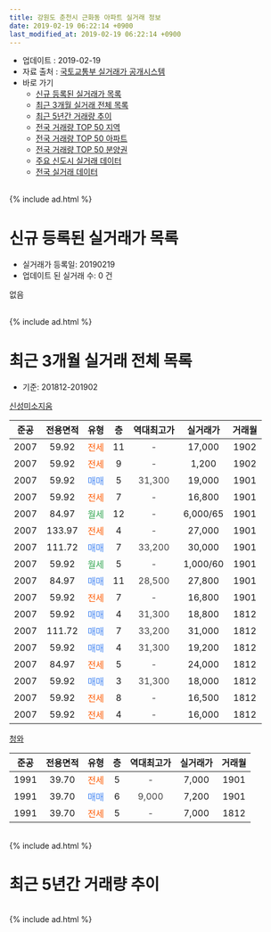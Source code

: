 ```yaml
---
title: 강원도 춘천시 근화동 아파트 실거래 정보
date: 2019-02-19 06:22:14 +0900
last_modified_at: 2019-02-19 06:22:14 +0900
---
```


* 업데이트 : 2019-02-19
* 자료 출처 : [국토교통부 실거래가 공개시스템](http://rt.molit.go.kr)
* 바로 가기
    * [신규 등록된 실거래가 목록](#신규-등록된-실거래가-목록)
    * [최근 3개월 실거래 전체 목록](#최근-3개월-실거래-전체-목록)
    * [최근 5년간 거래량 추이](#최근-5년간-거래량-추이)
    * [전국 거래량 TOP 50 지역](https://inasie.github.io/apt-trade-info/최근-3개월-전국에서-가장-거래가-많이-발생한-지역)
    * [전국 거래량 TOP 50 아파트](https://inasie.github.io/apt-trade-info/최근-3개월-전국에서-가장-거래가-많이-발생한-아파트)
    * [전국 거래량 TOP 50 분양권](https://inasie.github.io/apt-trade-info/최근-3개월-전국에서-가장-거래가-많이-발생한-분양권)
    * [주요 신도시 실거래 데이터](https://inasie.github.io/apt-trade-info/주요-신도시)
    * [전국 실거래 데이터](https://inasie.github.io/apt-trade-info/전국)
<br>
{% include ad.html %}
<br>

# 신규 등록된 실거래가 목록
* 실거래가 등록일: 20190219
* 업데이트 된 실거래 수: 0 건

없음

<br>
{% include ad.html %}
<br>

# 최근 3개월 실거래 전체 목록
* 기준: 201812-201902


[신성미소지움](https://search.naver.com/search.naver?query=%EA%B0%95%EC%9B%90%EB%8F%84+%EC%B6%98%EC%B2%9C%EC%8B%9C+%EA%B7%BC%ED%99%94%EB%8F%99+%EC%8B%A0%EC%84%B1%EB%AF%B8%EC%86%8C%EC%A7%80%EC%9B%80)

|준공|전용면적|유형|층|역대최고가|실거래가|거래월|
|:---:|:---:|:---:|:---:|:---:|:---:|:---:|
|2007|59.92|<span style="color:#ff5a00">전세</span>|11|<span style="color:#444444">-</span>|17,000|1902|
|2007|59.92|<span style="color:#ff5a00">전세</span>|9|<span style="color:#444444">-</span>|1,200|1902|
|2007|59.92|<span style="color:#4285f3">매매</span>|5|<span style="color:#444444">31,300</span>|19,000|1901|
|2007|59.92|<span style="color:#ff5a00">전세</span>|7|<span style="color:#444444">-</span>|16,800|1901|
|2007|84.97|<span style="color:#34a853">월세</span>|12|<span style="color:#444444">-</span>|6,000/65|1901|
|2007|133.97|<span style="color:#ff5a00">전세</span>|4|<span style="color:#444444">-</span>|27,000|1901|
|2007|111.72|<span style="color:#4285f3">매매</span>|7|<span style="color:#444444">33,200</span>|30,000|1901|
|2007|59.92|<span style="color:#34a853">월세</span>|5|<span style="color:#444444">-</span>|1,000/60|1901|
|2007|84.97|<span style="color:#4285f3">매매</span>|11|<span style="color:#444444">28,500</span>|27,800|1901|
|2007|59.92|<span style="color:#ff5a00">전세</span>|7|<span style="color:#444444">-</span>|16,800|1901|
|2007|59.92|<span style="color:#4285f3">매매</span>|4|<span style="color:#444444">31,300</span>|18,800|1812|
|2007|111.72|<span style="color:#4285f3">매매</span>|7|<span style="color:#444444">33,200</span>|31,000|1812|
|2007|59.92|<span style="color:#4285f3">매매</span>|4|<span style="color:#444444">31,300</span>|19,200|1812|
|2007|84.97|<span style="color:#ff5a00">전세</span>|5|<span style="color:#444444">-</span>|24,000|1812|
|2007|59.92|<span style="color:#4285f3">매매</span>|3|<span style="color:#444444">31,300</span>|18,000|1812|
|2007|59.92|<span style="color:#ff5a00">전세</span>|8|<span style="color:#444444">-</span>|16,500|1812|
|2007|59.92|<span style="color:#ff5a00">전세</span>|4|<span style="color:#444444">-</span>|16,000|1812|

[청와](https://search.naver.com/search.naver?query=%EA%B0%95%EC%9B%90%EB%8F%84+%EC%B6%98%EC%B2%9C%EC%8B%9C+%EA%B7%BC%ED%99%94%EB%8F%99+%EC%B2%AD%EC%99%80)

|준공|전용면적|유형|층|역대최고가|실거래가|거래월|
|:---:|:---:|:---:|:---:|:---:|:---:|:---:|
|1991|39.70|<span style="color:#ff5a00">전세</span>|5|<span style="color:#444444">-</span>|7,000|1901|
|1991|39.70|<span style="color:#4285f3">매매</span>|6|<span style="color:#444444">9,000</span>|7,200|1901|
|1991|39.70|<span style="color:#ff5a00">전세</span>|5|<span style="color:#444444">-</span>|7,000|1812|


<br>
{% include ad.html %}
<br>

# 최근 5년간 거래량 추이


<div style="width:100%;">
    <canvas id="deal_progress" height="200"></canvas>
</div>

<script>
new Chart(document.getElementById("deal_progress"), {
    type: 'line',
    data: {
        labels: ['201402','201403','201404','201405','201406','201407','201408','201409','201410','201411','201412','201501','201502','201503','201504','201505','201506','201507','201508','201509','201510','201511','201512','201601','201602','201603','201604','201605','201606','201607','201608','201609','201610','201611','201612','201701','201702','201703','201704','201705','201706','201707','201708','201709','201710','201711','201712','201801','201802','201803','201804','201805','201806','201807','201808','201809','201810','201811','201812','201901','201902'],
        datasets: [{
            label: '매매',
            pointRadius: 1,
            data: [8, 11, 4, 6, 7, 3, 10, 12, 14, 8, 14, 11, 10, 15, 21, 10, 13, 11, 14, 8, 12, 13, 13, 10, 7, 14, 18, 17, 19, 19, 13, 19, 13, 5, 6, 5, 10, 10, 6, 9, 12, 12, 7, 11, 6, 7, 3, 4, 10, 8, 5, 5, 7, 8, 4, 4, 8, 4, 4, 4, 0],
            borderColor: "rgba(255, 201, 14, 1)",
            backgroundColor: "rgba(255, 201, 14, 0.5)",
            fill: false,
            lineTension: 0
        },{
            label: '전월세',
            pointRadius: 1,
            data: [9, 17, 10, 10, 14, 11, 18, 5, 9, 8, 9, 15, 9, 6, 6, 3, 7, 5, 7, 7, 10, 11, 7, 7, 15, 7, 10, 5, 8, 14, 7, 3, 6, 7, 6, 9, 9, 10, 6, 7, 5, 3, 5, 6, 5, 9, 4, 8, 10, 3, 10, 6, 4, 3, 10, 3, 5, 4, 4, 6, 2],
            borderColor: "rgba(0, 141, 185, 1)",
            backgroundColor: "rgba(0, 141, 185, 0.5)",
            fill: false,
            lineTension: 0
        }
        ]
    },
    options: {
        responsive: true,
        title: {
            display: false
        },
        tooltips: {
            mode: 'index',
            intersect: false
        },
        hover: {
            mode: 'nearest',
            intersect: true
        },
        scales: {
            xAxes: [{
                display: true,
                scaleLabel: {
                    display: true,
                    labelString: '년/월'
                }
            }],
            yAxes: [{
                display: true,
                ticks: {
                    suggestedMin: 0,
                },
                scaleLabel: {
                    display: true,
                    labelString: '실거래 수'
                }
            }]
        }
    }
});

</script>


<br>
{% include ad.html %}
<br>

